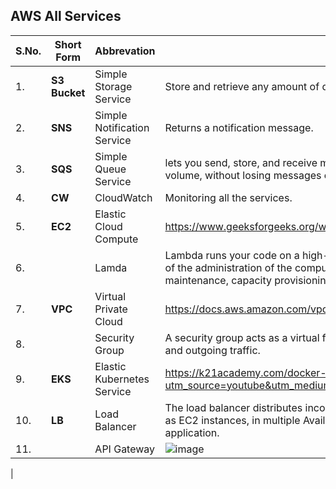 ## AWS All Services

|S.No.|Short Form|Abbrevation|Description|
|------|----------|-----------|-----------|
|1.|**S3 Bucket**|Simple Storage Service|Store and retrieve any amount of data at any time, from anywhere.|
|2.|**SNS**|Simple Notification Service|Returns a notification message.|
|3.|**SQS**|Simple Queue Service|lets you send, store, and receive messages between software components at any volume, without losing messages or requiring other services to be available.|
|4.|**CW**|CloudWatch|Monitoring all the services.|
|5.|**EC2**|Elastic Cloud Compute|https://www.geeksforgeeks.org/what-is-elastic-compute-cloud-ec2/|
|6.||Lamda|Lambda runs your code on a high-availability compute infrastructure and performs all of the administration of the compute resources, including server and operating system maintenance, capacity provisioning and automatic scaling, and logging|
|7.|**VPC**|Virtual Private Cloud|https://docs.aws.amazon.com/vpc/latest/userguide/what-is-amazon-vpc.html|
|8.||Security Group|A security group acts as a virtual firewall for your EC2 instances to control incoming and outgoing traffic.|
|9.|**EKS**|Elastic Kubernetes Service|https://k21academy.com/docker-kubernetes/amazon-eks-kubernetes-on-aws/?utm_source=youtube&utm_medium=referral&utm_campaign=kubernetes17_july21_k21|
|10.|**LB**|Load Balancer|The load balancer distributes incoming application traffic across multiple targets, such as EC2 instances, in multiple Availability Zones. This increases the availability of your application.|
|11.||API Gateway|![image](https://user-images.githubusercontent.com/91359308/208975467-24d7eda2-3d96-4b71-9203-49099723928e.png)
|
